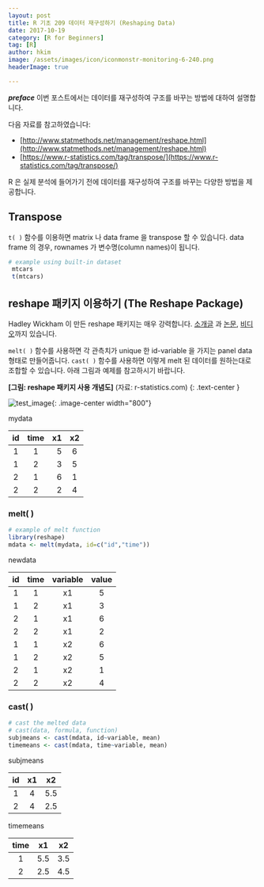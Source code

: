 ```yaml
---
layout: post  
title: R 기초 209 데이터 재구성하기 (Reshaping Data)  
date: 2017-10-19  
category: [R for Beginners]  
tag: [R]  
author: hkim  
image: /assets/images/icon/iconmonstr-monitoring-6-240.png
headerImage: true

---
```


***preface*** 이번 포스트에서는 데이터를 재구성하여 구조를 바꾸는 방법에 대하여 설명합니다.

다음 자료를 참고하였습니다:  
- [http://www.statmethods.net/management/reshape.html](http://www.statmethods.net/management/reshape.html)
- [https://www.r-statistics.com/tag/transpose/](https://www.r-statistics.com/tag/transpose/)

R 은 실제 분석에 들어가기 전에 데이터를 재구성하여 구조를 바꾸는 다양한 방법을 제공합니다.

## Transpose

`t( )` 함수를 이용하면 matrix 나 data frame 을 transpose 할 수 있습니다. data frame 의 경우, rownames 가 변수명(column names)이 됩니다.

```r
# example using built-in dataset
 mtcars
 t(mtcars)
```

## reshape 패키지 이용하기 (The Reshape Package)

Hadley Wickham 이 만든 reshape 패키지는 매우 강력합니다.  [소개글](http://had.co.nz/reshape/introduction.pdf) 과 [논문](http://www.jstatsoft.org/v21/i12/paper), [비디오](http://had.co.nz/reshape/french-fries-demo.html)까지 있습니다.

`melt( )` 함수를 사용하면 각 관측치가 unique 한 id-variable 을 가지는 panel data 형태로 만들어줍니다. `cast( )` 함수를 사용하면 이렇게 melt 된 데이터를 원하는대로 조합할 수 있습니다. 아래 그림과 예제를 참고하시기 바랍니다.


**[그림: reshape 패키지 사용 개념도]** (자료: r-statistics.com)
{: .text-center }

![test_image](https://i2.wp.com/www.r-statistics.com/wp-content/uploads/2012/01/reshaping-data-using-melt-and-cast.png){: .image-center width="800"}


mydata

id | time | x1 | x2
:---:|:------:|----:|:----:
1  |1     |5   |6
1  |2     |3   |5
2  |1     |6   |1
2  |2     |2   |4

### melt( )

```r
# example of melt function
library(reshape)
mdata <- melt(mydata, id=c("id","time"))
```

newdata

id | time | variable | value
:---:|:------:|:----------:|:-------:
1  |1     |x1        |5
1  |2     |x1        |3
2  |1     |x1        |6
2  |2     |x1        |2
1  |1     |x2        |6
1  |2     |x2        |5
2  |1     |x2        |1
2  |2     |x2        |4

### cast( )

```r
# cast the melted data
# cast(data, formula, function)
subjmeans <- cast(mdata, id~variable, mean)
timemeans <- cast(mdata, time~variable, mean)
```

subjmeans

id | x1 | x2
:---:|:----:|:----:
1  |4   |5.5
2  |4   |2.5

timemeans

time | x1 | x2
:-----:|:----:|:----:
1    |5.5 |3.5
2    |2.5 |4.5

